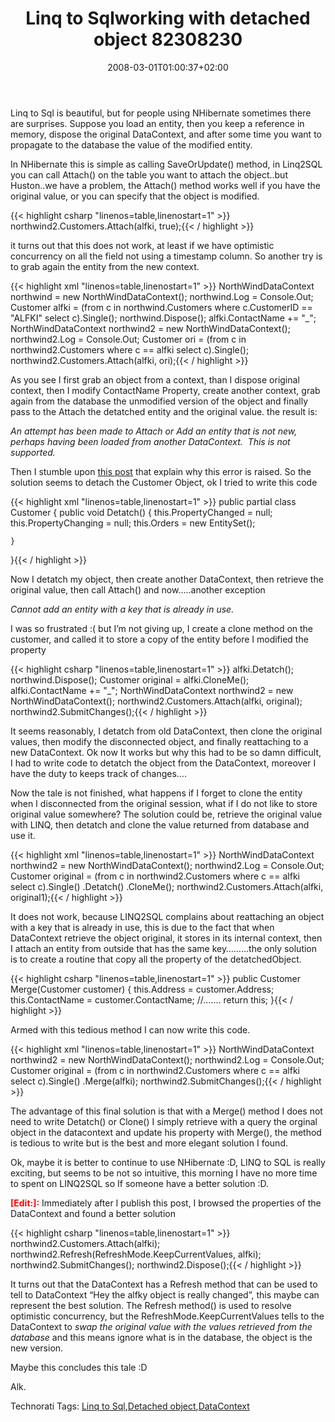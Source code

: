 ﻿---
title: "Linq to Sqlworking with detached object 82308230"
description: ""
date: 2008-03-01T01:00:37+02:00
draft: false
tags: [Uncategorized]
categories: [NET framework]
---
Linq to Sql is beautiful, but for people using NHibernate sometimes there are surprises. Suppose you load an entity, then you keep a reference in memory, dispose the original DataContext, and after some time you want to propagate to the database the value of the modified entity.

In NHibernate this is simple as calling SaveOrUpdate() method, in Linq2SQL you can call Attach() on the table you want to attach the object..but Huston..we have a problem, the Attach() method works well if you have the original value, or you can specify that the object is modified.

{{< highlight csharp "linenos=table,linenostart=1" >}}
northwind2.Customers.Attach(alfki, true);{{< / highlight >}}

<!-- Code inserted with Steve Dunn's Windows Live Writer Code Formatter Plugin.  http://dunnhq.com -->

it turns out that this does not work, at least if we have optimistic concurrency on all the field not using a timestamp column. So another try is to grab again the entity from the new context.

{{< highlight xml "linenos=table,linenostart=1" >}}
NorthWindDataContext northwind = new NorthWindDataContext();
northwind.Log = Console.Out;
Customer alfki = (from c in northwind.Customers
                  where c.CustomerID == "ALFKI"
                  select c).Single<Customer>();
northwind.Dispose();
alfki.ContactName += "_";
NorthWindDataContext northwind2 = new NorthWindDataContext();
northwind2.Log = Console.Out;
Customer ori = (from c in northwind2.Customers
 where c == alfki
 select c).Single<Customer>();
northwind2.Customers.Attach(alfki, ori);{{< / highlight >}}

<!-- Code inserted with Steve Dunn's Windows Live Writer Code Formatter Plugin.  http://dunnhq.com -->

As you see I first grab an object from a context, than I dispose original context, then I modify ContactName Property, create another context, grab again from the database the unmodified version of the object and finally pass to the Attach the detatched entity and the original value. the result is:

*An attempt has been made to Attach or Add an entity that is not new, perhaps having been loaded from another DataContext.  This is not supported.*

Then I stumble upon [this post](http://weblogs.asp.net/omarzabir/archive/2007/12/08/linq-to-sql-how-to-attach-object-to-a-different-data-context.aspx) that explain why this error is raised. So the solution seems to detach the Customer Object, ok I tried to write this code

{{< highlight xml "linenos=table,linenostart=1" >}}
public partial class Customer
{
    public void Detatch() {
        this.PropertyChanged = null;
        this.PropertyChanging = null;
        this.Orders = new EntitySet<Order>();

    }
}{{< / highlight >}}

<!-- Code inserted with Steve Dunn's Windows Live Writer Code Formatter Plugin.  http://dunnhq.com -->

Now I detatch my object, then create another DataContext, then retrieve the original value, then call Attach() and now…..another exception

*Cannot add an entity with a key that is already in use.*

I was so frustrated :( but I’m not giving up, I create a clone method on the customer, and called it to store a copy of the entity before I modified the property

{{< highlight csharp "linenos=table,linenostart=1" >}}
alfki.Detatch();
northwind.Dispose();
Customer original = alfki.CloneMe();
alfki.ContactName += "_";
NorthWindDataContext northwind2 = new NorthWindDataContext();
northwind2.Customers.Attach(alfki, original);
northwind2.SubmitChanges();{{< / highlight >}}

<!-- Code inserted with Steve Dunn's Windows Live Writer Code Formatter Plugin.  http://dunnhq.com -->

It seems reasonably, I detatch from old DataContext, then clone the original values, then modify the disconnected object, and finally reattaching to a new DataContext. Ok now It works but why this had to be so damn difficult, I had to write code to detatch the object from the DataContext, moreover I have the duty to keeps track of changes….

Now the tale is not finished, what happens if I forget to clone the entity when I disconnected from the original session, what if I do not like to store original value somewhere? The solution could be, retrieve the original value with LINQ, then detatch and clone the value returned from database and use it.

{{< highlight xml "linenos=table,linenostart=1" >}}
NorthWindDataContext northwind2 = new NorthWindDataContext();
northwind2.Log = Console.Out;
Customer original = (from c in northwind2.Customers
                     where c == alfki
                     select c).Single<Customer>()
        .Detatch()
        .CloneMe();
northwind2.Customers.Attach(alfki, original1);{{< / highlight >}}

<!-- Code inserted with Steve Dunn's Windows Live Writer Code Formatter Plugin.  http://dunnhq.com -->

It does not work, because LINQ2SQL complains about reattaching an object with a key that is already in use, this is due to the fact that when DataContext retrieve the object original, it stores in its internal context, then I attach an entity from outside that has the same key………the only solution is to create a routine that copy all the property of the detatchedObject.

{{< highlight csharp "linenos=table,linenostart=1" >}}
public Customer Merge(Customer customer) {
    this.Address = customer.Address;
    this.ContactName = customer.ContactName;
    //.......
   return this;
}{{< / highlight >}}

<!-- Code inserted with Steve Dunn's Windows Live Writer Code Formatter Plugin.  http://dunnhq.com -->

Armed with this tedious method I can now write this code.

{{< highlight xml "linenos=table,linenostart=1" >}}
NorthWindDataContext northwind2 = new NorthWindDataContext();
northwind2.Log = Console.Out;
Customer original = (from c in northwind2.Customers
                     where c == alfki
                     select c).Single<Customer>()
        .Merge(alfki);
northwind2.SubmitChanges();{{< / highlight >}}

<!-- Code inserted with Steve Dunn's Windows Live Writer Code Formatter Plugin.  http://dunnhq.com -->

The advantage of this final solution is that with a Merge() method I does not need to write Detatch() or Clone() I simply retrieve with a query the orginal object in the datacontext and update his property with Merge(), the method is tedious to write but is the best and more elegant solution I found.

Ok, maybe it is better to continue to use NHibernate :D, LINQ to SQL is really exciting, but seems to be not so intuitive, this morning I have no more time to spent on LINQ2SQL so If someone have a better solution :D.

 **<font color="#ff0000">[Edit:]:</font>** Immediately after I publish this post, I browsed the properties of the DataContext and found a better solution

{{< highlight csharp "linenos=table,linenostart=1" >}}
northwind2.Customers.Attach(alfki);
northwind2.Refresh(RefreshMode.KeepCurrentValues, alfki);
northwind2.SubmitChanges();
northwind2.Dispose();{{< / highlight >}}

<!-- Code inserted with Steve Dunn's Windows Live Writer Code Formatter Plugin.  http://dunnhq.com -->

It turns out that the DataContext has a Refresh method that can be used to tell to DataContext “Hey the alfky object is really changed”, this maybe can represent the best solution. The Refresh method() is used to resolve optimistic concurrency, but the RefreshMode.KeepCurrentValues tells to the DataContext to *swap the original value with the values retrieved from the database* and this means ignore what is in the database, the object is the new version.

Maybe this concludes this tale :D

Alk.

Technorati Tags: [Linq to Sql](http://technorati.com/tags/Linq%20to%20Sql),[Detached object](http://technorati.com/tags/Detached%20object),[DataContext](http://technorati.com/tags/DataContext)
